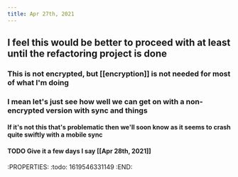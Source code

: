 ```yaml
---
title: Apr 27th, 2021
---
```


## I feel this would be better to proceed with at least until the refactoring project is done
### This is not encrypted, but [[encryption]] is not needed for most of what I'm doing
### I mean let's just see how well we can get on with a non-encrypted version with sync and things
#### If it's not this that's problematic then we'll soon know as it seems to crash quite swiftly with a mobile sync
#### TODO Give it a few days I say [[Apr 28th, 2021]] 
:PROPERTIES:
:todo: 1619546331149
:END:
